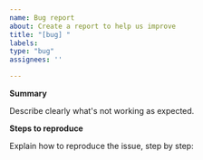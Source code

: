 ```yaml
---
name: Bug report
about: Create a report to help us improve
title: "[bug] "
labels:
type: "bug"
assignees: ''

---
```


**Summary**

Describe clearly what's not working as expected.

**Steps to reproduce**

Explain how to reproduce the issue, step by step:
